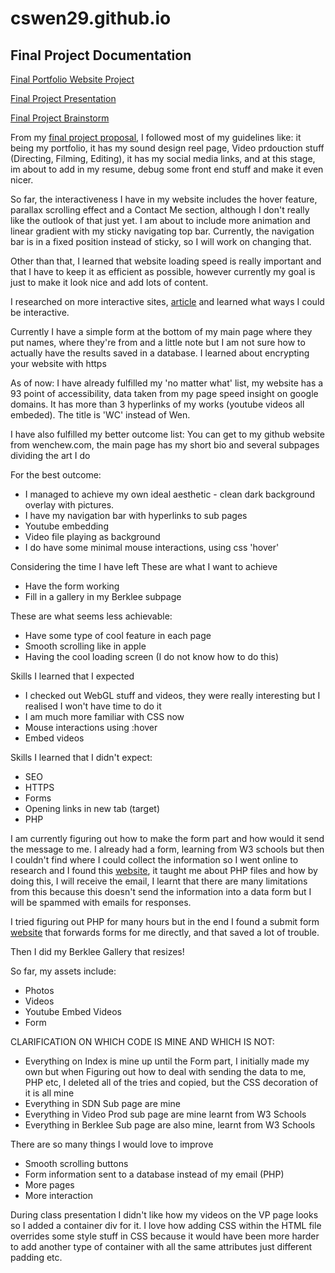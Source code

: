 # cswen29.github.io

## Final Project Documentation 

[Final Portfolio Website Project](https://cswen29.github.io/)

[Final Project Presentation](https://docs.google.com/presentation/d/1C88zkO2uswxxGMGlA5i3fQpBJ_V_3OCDjFzsvof3_r0/edit?usp=sharing)

[Final Project Brainstorm](https://docs.google.com/document/d/1n3dw3B5qYlOIxkQUO14FXgl1UtZBGMvPUqM0juc-ovA/edit?usp=sharing)

From my [final project proposal](https://github.com/cswen29/ITP/tree/main/final/final%20project%20proposal), I followed most of my guidelines like: it being my portfolio, it has my sound design reel page, Video prdouction stuff (Directing, Filming, Editing), it has my social media links, and at this stage, im about to add in my resume, debug some front end stuff and make it even nicer. 

So far, the interactiveness I have in my website includes the hover feature, parallax scrolling effect and a Contact Me section, although I don't really like the outlook of that just yet. I am about to include more animation and linear gradient with my sticky navigating top bar. Currently, the navigation bar is in a fixed position instead of sticky, so I will work on changing that.  

Other than that, I learned that website loading speed is really important and that I have to keep it as efficient as possible, however currently my goal is just to make it look nice and add lots of content. 

I researched on more interactive sites, [article](https://rockcontent.com/blog/how-to-make-interactive-website/#:~:text=An%20interactive%20website%20is%20simply,the%20use%20of%20interactive%20elements.) and learned what ways I could be interactive. 

Currently I have a simple form at the bottom of my main page where they put names, where they're from and a little note but I am not sure how to actually have the results saved in a database. I learned about encrypting your website with https

As of now:
I have already fulfilled my 'no matter what' list, my website has a 93 point of accessibility, data taken from my page speed insight on google domains. It has more than 3 hyperlinks of my works (youtube videos all embeded). The title is 'WC' instead of Wen. 

I have also fulfilled my better outcome list:
You can get to my github website from wenchew.com, the main page has my short bio and several subpages dividing the art I do

For the best outcome:
- I managed to achieve my own ideal aesthetic - clean dark background overlay with pictures. 
- I have my navigation bar with hyperlinks to sub pages
- Youtube embedding
- Video file playing as background
- I do have some minimal mouse interactions, using css 'hover' 


Considering the time I have left
These are what I want to achieve 
- Have the form working 
- Fill in a gallery in my Berklee subpage 

These are what seems less achievable:
- Have some type of cool feature in each page 
- Smooth scrolling like in apple 
- Having the cool loading screen (I do not know how to do this) 


Skills I learned that I expected
- I checked out WebGL stuff and videos, they were really interesting but I realised I won't have time to do it 
- I am much more familiar with CSS now 
- Mouse interactions using :hover
- Embed videos 

Skills I learned that I didn't expect:
- SEO
- HTTPS
- Forms 
- Opening links in new tab (target)
- PHP 

I am currently figuring out how to make the form part and how would it send the message to me. I already had a form, learning from W3 schools but then I couldn't find where I could collect the information so I went online to research and I found this [website](https://paperform.co/blog/html-contact-form/), it taught me about PHP files and how by doing this, I will receive the email, I learnt that there are many limitations from this because this doesn't send the information into a data form but I will be spammed with emails for responses. 

I tried figuring out PHP for many hours but in the end I found a submit form [website](https://formsubmit.co/) that forwards forms for me directly, and that saved a lot of trouble. 

Then I did my Berklee Gallery that resizes! 

So far, my assets include:
- Photos
- Videos
- Youtube Embed Videos
- Form

CLARIFICATION ON WHICH CODE IS MINE AND WHICH IS NOT:
- Everything on Index is mine up until the Form part, I initially made my own but when Figuring out how to deal with sending the data to me, PHP etc, I deleted all of the tries and copied, but the CSS decoration of it is all mine
- Everything in SDN Sub page are mine
- Everything in Video Prod sub page are mine learnt from W3 Schools 
- Everything in Berklee Sub page are also mine, learnt from W3 Schools 

There are so many things I would love to improve
- Smooth scrolling buttons
- Form information sent to a database instead of my email (PHP)
- More pages 
- More interaction

During class presentation I didn't like how my videos on the VP page looks so I added a container div for it. I love how adding CSS within the HTML file overrides some style stuff in CSS because it would have been more harder to add another type of container with all the same attributes just different padding etc.  
